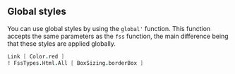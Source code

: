 ## Global styles

You can use global styles by using the `global'` function.
This function accepts the same parameters as the `fss` function,
the main difference being that these styles are applied globally.

```fsharp
Link [ Color.red ]
! FssTypes.Html.All [ BoxSizing.borderBox ]
```
